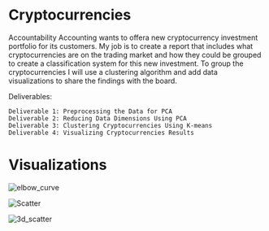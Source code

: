 # Cryptocurrencies


Accountability Accounting wants to offera new cryptocurrency investment portfolio for its customers.
My job is to create a report that includes what cryptocurrencies are on the trading market and how 
they could be grouped to create a classification system for this new investment. To group the 
cryptocurrencies I will use a clustering algorithm and add data visualizations to share the findings
with the board.

Deliverables:

    Deliverable 1: Preprocessing the Data for PCA
    Deliverable 2: Reducing Data Dimensions Using PCA
    Deliverable 3: Clustering Cryptocurrencies Using K-means
    Deliverable 4: Visualizing Cryptocurrencies Results

# Visualizations

![elbow_curve](https://user-images.githubusercontent.com/86200136/139473068-3bb67a5f-8efb-4814-8b49-29e688ad6679.png)




![Scatter](https://user-images.githubusercontent.com/86200136/139473129-a00fa452-410a-4edb-b796-ed514c01da88.png)








![3d_scatter](https://user-images.githubusercontent.com/86200136/139473139-1acde774-3dea-4686-8820-748f89ad690a.png)
